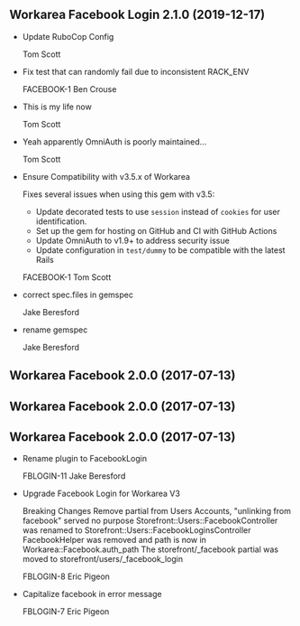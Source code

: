 Workarea Facebook Login 2.1.0 (2019-12-17)
--------------------------------------------------------------------------------

*   Update RuboCop Config

    Tom Scott

*   Fix test that can randomly fail due to inconsistent RACK_ENV

    FACEBOOK-1
    Ben Crouse

*   This is my life now

    Tom Scott

*   Yeah apparently OmniAuth is poorly maintained...

    Tom Scott

*   Ensure Compatibility with v3.5.x of Workarea

    Fixes several issues when using this gem with v3.5:

    - Update decorated tests to use `session` instead of `cookies` for user
    identification.
    - Set up the gem for hosting on GitHub and CI with GitHub Actions
    - Update OmniAuth to v1.9+ to address security issue
    - Update configuration in `test/dummy` to be compatible with the latest Rails

    FACEBOOK-1
    Tom Scott

*   correct spec.files in gemspec

    Jake Beresford

*   rename gemspec

    Jake Beresford



Workarea Facebook 2.0.0 (2017-07-13)
--------------------------------------------------------------------------------


Workarea Facebook 2.0.0 (2017-07-13)
--------------------------------------------------------------------------------


Workarea Facebook 2.0.0 (2017-07-13)
--------------------------------------------------------------------------------

*   Rename plugin to FacebookLogin

    FBLOGIN-11
    Jake Beresford

*   Upgrade Facebook Login for Workarea V3

    Breaking Changes
    Remove partial from Users Accounts, "unlinking from facebook" served no purpose
    Storefront::Users::FacebookController was renamed to Storefront::Users::FacebookLoginsController
    FacebookHelper was removed and path is now in Workarea::Facebook.auth_path
    The storefront/_facebook partial was moved to storefront/users/_facebook_login

    FBLOGIN-8
    Eric Pigeon

*   Capitalize facebook in error message

    FBLOGIN-7
    Eric Pigeon
